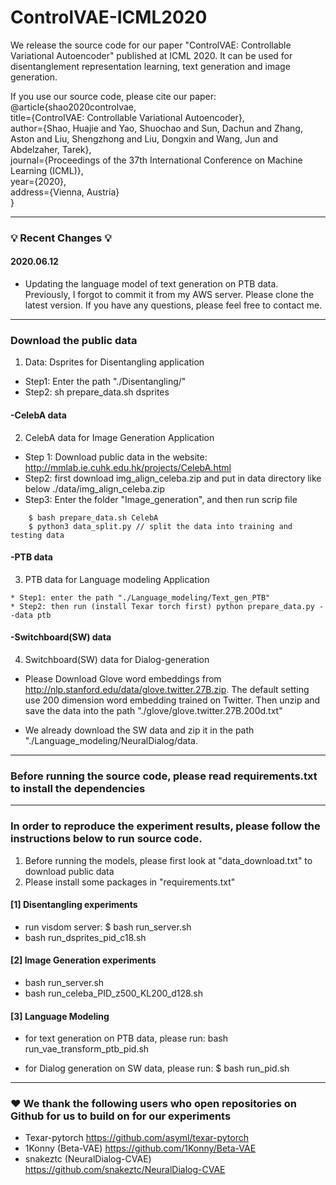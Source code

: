 # ControlVAE-ICML2020
We release the source code for our paper "ControlVAE: Controllable Variational Autoencoder" published at ICML 2020. It can be used for disentanglement representation learning, text generation and image generation.

If you use our source code, please cite our paper: <br />
@article{shao2020controlvae, <br />
  title={ControlVAE: Controllable Variational Autoencoder}, <br />
  author={Shao, Huajie and Yao, Shuochao and Sun, Dachun and Zhang, Aston and Liu, Shengzhong and Liu, Dongxin and Wang, Jun and Abdelzaher, Tarek}, <br />
  journal={Proceedings of the 37th International Conference on Machine Learning (ICML)}, <br />
  year={2020},<br />
  address={Vienna, Austria}<br />
}


---
### :bulb: Recent Changes :bulb:
#### 2020.06.12
* Updating the language model of text generation on PTB data. Previously, I forgot to commit it from my AWS server. Please clone the latest version. If you have any questions, please feel free to contact me.

---
### Download the public data

1. Data: Dsprites for Disentangling application
  * Step1: Enter the path "./Disentangling/"
  * Step2: sh prepare_data.sh dsprites

#### -CelebA data
2. CelebA data for Image Generation Application
  * Step 1: Download public data in the website: http://mmlab.ie.cuhk.edu.hk/projects/CelebA.html
  * Step2: first download img_align_celeba.zip and put in data directory like below
      ./data/img_align_celeba.zip
  * Step3: Enter the folder "Image_generation", and then run scrip file
  ```
      $ bash prepare_data.sh CelebA
      $ python3 data_split.py // split the data into training and testing data
  ```

#### -PTB data
3. PTB data for Language modeling Application
  ```
  * Step1: enter the path "./Language_modeling/Text_gen_PTB"
  * Step2: then run (install Texar torch first) python prepare_data.py --data ptb
  ```


#### -Switchboard(SW) data
4. Switchboard(SW) data for Dialog-generation
 * Please Download Glove word embeddings from http://nlp.stanford.edu/data/glove.twitter.27B.zip. The default setting use 200 dimension word embedding trained on Twitter.
Then unzip and save the data into the path "./glove/glove.twitter.27B.200d.txt"

 * We already download the SW data and zip it in the path "./Language_modeling/NeuralDialog/data.

---
### Before running the source code, please read requirements.txt to install the dependencies

---
### In order to reproduce the experiment results, please follow the instructions below to run source code. 

  1. Before running the models, please first look at "data_download.txt" to download public data
  2. Please install some packages in "requirements.txt"


#### [1] Disentangling experiments
  * run visdom server: $ bash run_server.sh
  * bash run_dsprites_pid_c18.sh

#### [2] Image Generation experiments
  * bash run_server.sh
  * bash run_celeba_PID_z500_KL200_d128.sh


#### [3] Language Modeling
 * for text generation on PTB data, please run: bash run_vae_transform_ptb_pid.sh

 * for Dialog generation on SW data, please run: $ bash run_pid.sh

---
### :heart: We thank the following users who open repositories on Github for us to build on for our experiments
 * Texar-pytorch https://github.com/asyml/texar-pytorch
 * 1Konny (Beta-VAE) https://github.com/1Konny/Beta-VAE
 * snakeztc (NeuralDialog-CVAE) https://github.com/snakeztc/NeuralDialog-CVAE

